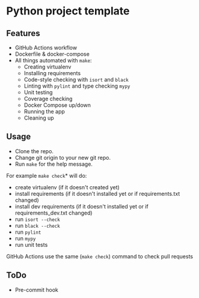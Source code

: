 # Python project template

## Features
* GitHub Actions workflow
* Dockerfile & docker-compose
* All things automated with `make`:
  * Creating virtualenv
  * Installing requirements
  * Code-style checking with `isort` and `black`
  * Linting with `pylint` and type checking `mypy`
  * Unit testing
  * Coverage checking
  * Docker Compose up/down
  * Running the app  
  * Cleaning up

## Usage

* Clone the repo.
* Change git origin to your new git repo. 
* Run `make` for the help message.

For example `make check`* will do:
* create virtualenv (if it doesn't created yet)
* install requirements (if it doesn't installed yet or if requirements.txt changed)
* install dev requirements (if it doesn't installed yet or if requirements_dev.txt changed)
* run `isort --check`
* run `black --check`
* run `pylint`
* run `mypy`
* run unit tests

GitHub Actions use the same (`make check`) command to check pull requests 

## ToDo

* Pre-commit hook